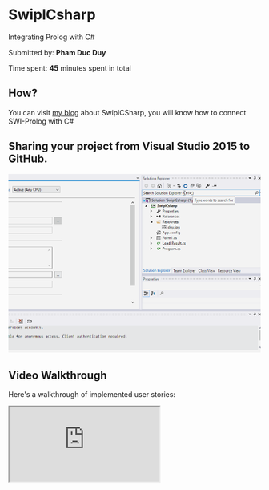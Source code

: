 # SwiplCsharp
Integrating Prolog with C# 

Submitted by: **Pham Duc Duy**

Time spent: **45** minutes spent in total

## How?
You can visit [my blog](https://ongthovuive.wordpress.com/2016/05/07/prolog-javac/) about SwiplCSharp, you will know how to connect SWI-Prolog with C#

## Sharing your project from Visual Studio 2015 to GitHub.
<img src='https://github.com/WoSea/SwiplCsharp/blob/master/vs2015togit.gif' title='VStoGit' width='' alt='Video Walkthrough' />

## Video Walkthrough 

Here's a walkthrough of implemented user stories:

<iframe src='http://giphy.com/gifs/c-java-prolog-3o7qDHUbUw2C6d3eOQ.gif' title='Video Walkthrough' width='' alt='Video Walkthrough' />

## Note
Maybe, you have to update packages such as:SwiPlCs,NUnit to run this source code.

## License

    Copyright [2016] [wosea]

    Licensed under the Apache License, Version 2.0 (the "License");
    you may not use this file except in compliance with the License.
    You may obtain a copy of the License at

        http://www.apache.org/licenses/LICENSE-2.0

    Unless required by applicable law or agreed to in writing, software
    distributed under the License is distributed on an "AS IS" BASIS,
    WITHOUT WARRANTIES OR CONDITIONS OF ANY KIND, either express or implied.
    See the License for the specific language governing permissions and
    limitations under the License.
